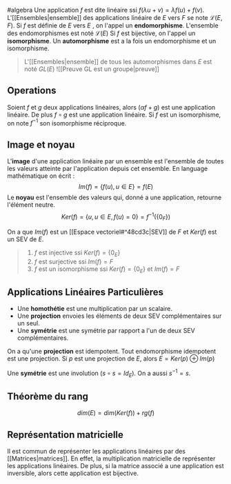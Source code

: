 #algebra
Une application $f$ est dite linéaire ssi $f(\lambda u + v) = \lambda f(u) + f(v)$.
L'[[Ensembles|ensemble]] des applications linéaire de $E$ vers $F$ se note $\mathcal{L}(E, F)$.
Si $f$ est définie de $E$ vers $E$ , on l'appel un **endomorphisme**. L'ensemble des endomorphismes est noté $\mathcal{L}(E)$ 
Si $f$ est bijective, on l'appel un **isomorphisme**.
Un **automorphisme** est a la fois un endomorphisme et un isomorphisme.

>L'[[Ensembles|ensemble]]  de tous les automorphismes dans $E$  est noté  $GL(E)$ ![[Preuve GL est un groupe|preuve]]

## Operations
Soient $f$ et $g$ deux applications linéaires, alors $(\alpha f + g)$ est une application linéaire.
De plus $f \circ g$ est une application linéaire. 
Si $f$ est un isomorphisme, on note $f^{-1}$ son isomorphisme réciproque. 

## Image et noyau
L'**image** d'une application linéaire par un ensemble est l'ensemble de toutes les valeurs atteinte par l'application depuis cet ensemble. En language mathématique on écrit :
$$
Im(f) = \{f(u), u \in E \} = f(E)
$$
Le **noyau** est l'ensemble des valeurs qui, donné a une application, retourne l'élément neutre.
$$
Ker(f) = \{u, u \in E, f(u) = 0\} = f^{-1} (\{0_F \})
$$

On a que $Im(f)$ est un [[Espace vectoriel#^48cd3c|SEV]] de $F$ et $Ker(f)$ est un SEV de $E$. 

> 1. $f$ est injective ssi $Ker(f) = \{0_E\}$
> 2. $f$ est surjective ssi $Im(f) = F$
> 3. $f$ est un isomorphisme ssi $Ker(f) = \{0_E\}$ et $Im(f) = F$

## Applications Linéaires Particulières

- Une **homothétie** est une multiplication par un scalaire.
- Une **projection** envoies les éléments de deux SEV complémentaires sur un seul. 
- Une **symétrie** est une symétrie par rapport a l'un de deux SEV complémentaires.

On a qu'une **projection** est idempotent. Tout endomorphisme idempotent est une projection. 
Si $p$ est une projection de $E$, alors $E = Ker(p) \oplus Im(p)$  

Une **symétrie** est une involution ($s \circ s = Id_E$). On a aussi $s^{-1} = s$. 

## Théorème du rang
$$
dim(E) = dim(Ker(f)) + rg(f)
$$

## Représentation matricielle
Il est commun de représenter les applications linéaires par des [[Matrices|matrices]]. En effet, la multiplication matricielle de représenter les applications linéaires. De plus, si la matrice associé a une application est inversible, alors cette application est bijective. 